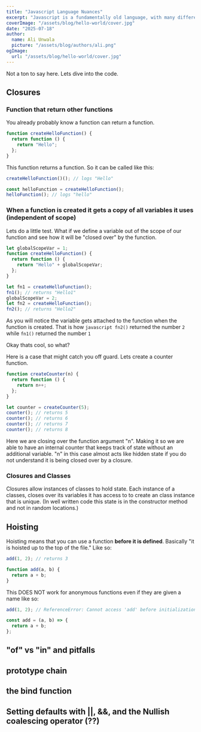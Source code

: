 ```yaml
---
title: "Javascript Language Nuances"
excerpt: "Javascript is a fundamentally old language, with many different way to do things. This is a compendium of interesting non-intuitive code snippets that helped me be a better javascript developer"
coverImage: "/assets/blog/hello-world/cover.jpg"
date: "2025-07-18"
author:
  name: Ali Unwala
  picture: "/assets/blog/authors/ali.png"
ogImage:
  url: "/assets/blog/hello-world/cover.jpg"
---
```


Not a ton to say here. Lets dive into the code.

## Closures

### Function that return other functions

You already probably know a function can return a function.

```javascript
function createHelloFunction() {
  return function () {
    return "Hello";
  };
}
```

This function returns a function. So it can be called like this:

```javascript
createHelloFunction()(); // logs "Hello"

const helloFunction = createHelloFunction();
helloFunction(); // logs "hello"
```

### When a function is created it gets a copy of all variables it uses (independent of scope)

Lets do a little test. What if we define a variable out of the scope of our function and see how it will be "closed over" by the function.

```javascript
let globalScopeVar = 1;
function createHelloFunction() {
  return function () {
    return "Hello" + globalScopeVar;
  };
}

let fn1 = createHelloFunction();
fn1(); // returns "Hello1"
globalScopeVar = 2;
let fn2 = createHelloFunction();
fn2(); // returns "Hello2"
```

As you will notice the variable gets attached to the function when the function is created. That is how `javascript fn2()` returned the number `2` while `fn1()` returned the number `1`

Okay thats cool, so what?

Here is a case that might catch you off guard. Lets create a counter function.

```javascript
function createCounter(n) {
  return function () {
    return n++;
  };
}

let counter = createCounter(5);
counter(); // returns 5
counter(); // returns 6
counter(); // returns 7
counter(); // returns 8
```

Here we are closing over the function argument "n". Making it so we are able to have an internal counter that keeps track of state without an additional variable. "n" in this case almost acts like hidden state if you do not understand it is being closed over by a closure.

### Closures and Classes

Closures allow instances of classes to hold state. Each instance of a classes, closes over its variables it has access to to create an class instance that is unique. (In well written code this state is in the constructor method and not in random locations.)

## Hoisting

Hoisting means that you can use a function **before it is defined**. Basically "it is hoisted up to the top of the file." Like so:

```javascript
add(1, 2); // returns 3

function add(a, b) {
  return a + b;
}
```

This DOES NOT work for anonymous functions even if they are given a name like so:

```javascript
add(1, 2); // ReferenceError: Cannot access 'add' before initialization

const add = (a, b) => {
  return a + b;
};
```

## "of" vs "in" and pitfalls

## prototype chain

## the bind function

## Setting defaults with ||, &&, and the Nullish coalescing operator (??)

